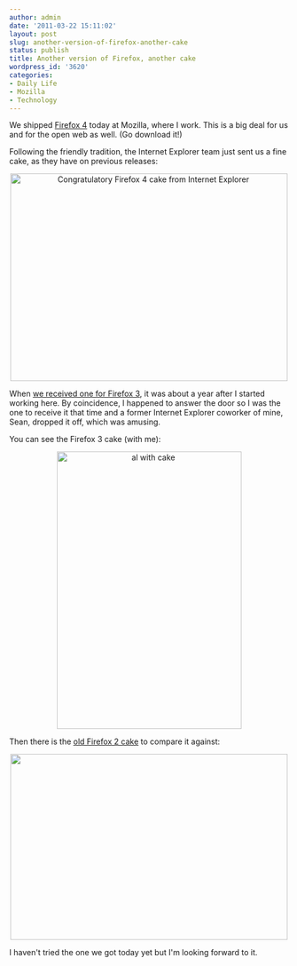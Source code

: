```yaml
---
author: admin
date: '2011-03-22 15:11:02'
layout: post
slug: another-version-of-firefox-another-cake
status: publish
title: Another version of Firefox, another cake
wordpress_id: '3620'
categories:
- Daily Life
- Mozilla
- Technology
---
```

We shipped <a href="http://www.mozilla.com/">Firefox 4</a> today at Mozilla, where I work. This is a big deal for us and for the open web as well. (Go download it!)

Following the friendly tradition, the Internet Explorer team just sent us a fine cake, as they have on previous releases:

<p style="text-align: center"><a href="http://www.flickr.com/photos/albill/5551419956/" title="Congratulatory Firefox 4 cake from Internet Explorer by albill, on Flickr"><img src="https://farm6.static.flickr.com/5024/5551419956_fb565579c5.jpg" width="500" height="374" alt="Congratulatory Firefox 4 cake from Internet Explorer" /></a></p>

When <a href="http://openbuddha.com/2008/06/17/ie-sends-mozilla-a-new-cake-for-firefox-3/">we received one for Firefox 3</a>, it was about a year after I started working here. By coincidence, I happened to answer the door so I was the one to receive it that time and a former Internet Explorer coworker of mine, Sean, dropped it off, which was amusing. 

You can see the Firefox 3 cake (with me):

<p style="text-align: center"><a href="http://www.flickr.com/photos/robceemoz/2587912633/" title="al with cake by robceemoz, on Flickr"><img src="https://farm4.static.flickr.com/3122/2587912633_9084fecde4.jpg" width="333" height="500" alt="al with cake" /></a></p>

Then there is the <a href="http://fredericiana.com/2006/10/24/from-redmond-with-love/">old Firefox 2 cake</a> to compare it against:

<p style="text-align: center"><a href="http://www.flickr.com/photos/jollyjake/278562314/"><img src="https://farm1.static.flickr.com/118/278562314_14716c0232.jpg" width="500" height="335"></a></p>

I haven't tried the one we got today yet but I'm looking forward to it.
